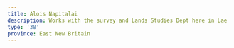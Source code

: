 ```yaml
---
title: Alois Napitalai
description: Works with the survey and Lands Studies Dept here in Lae
type: '38'
province: East New Britain
---
```


